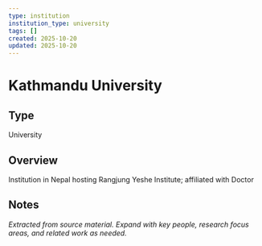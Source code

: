 ```yaml
---
type: institution
institution_type: university
tags: []
created: 2025-10-20
updated: 2025-10-20
---
```


# Kathmandu University

## Type

University

## Overview

Institution in Nepal hosting Rangjung Yeshe Institute; affiliated with Doctor

## Notes

*Extracted from source material. Expand with key people, research focus areas, and related work as needed.*
